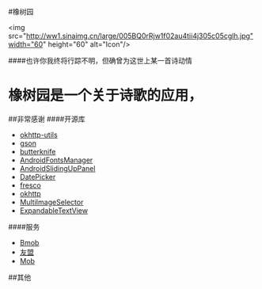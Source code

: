 #橡树园

<img src="http://ww1.sinaimg.cn/large/005BQ0rRjw1f02au4tii4j305c05cglh.jpg"width="60" height="60" alt="Icon"/>

####也许你我终将行踪不明，但确曾为这世上某一首诗动情

橡树园是一个关于诗歌的应用，
===

##非常感谢
####开源库
*   [okhttp-utils](https://github.com/hongyangAndroid/okhttp-utils)
*   [gson](https://github.com/google/gson)
*   [butterknife](https://github.com/JakeWharton/butterknife)
*   [AndroidFontsManager](https://github.com/GcsSloop/AndroidFontsManager)
*   [AndroidSlidingUpPanel](https://github.com/umano/AndroidSlidingUpPanel)
*   [DatePicker](https://github.com/AigeStudio/DatePicker)
*   [fresco](https://github.com/facebook/fresco)
*   [okhttp](https://github.com/square/okhttp)
*   [MultiImageSelector](https://github.com/lovetuzitong/MultiImageSelector)
*   [ExpandableTextView](https://github.com/Manabu-GT/ExpandableTextView)

####服务
*   [Bmob](http://www.bmob.cn/)
*   [友盟](http://www.umeng.com/)
*   [Mob](http://www.mob.com/)

##其他
